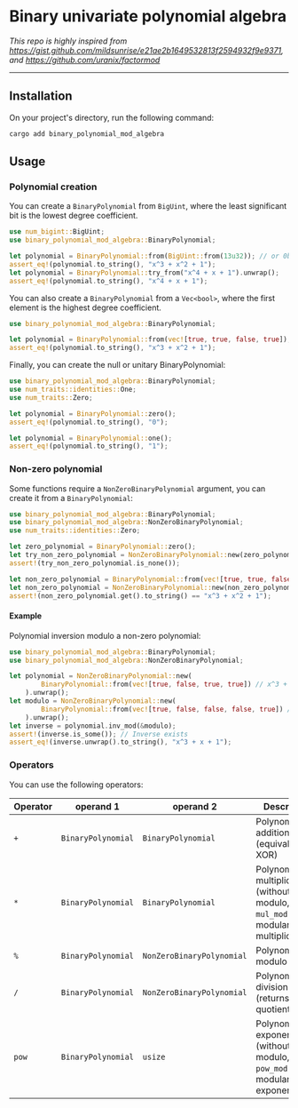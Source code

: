 # Binary univariate polynomial algebra

*This repo is highly inspired from https://gist.github.com/mildsunrise/e21ae2b1649532813f2594932f9e9371, and https://github.com/uranix/factormod*

---

## Installation

On your project's directory, run the following command:

```bash
cargo add binary_polynomial_mod_algebra
```

## Usage

### Polynomial creation

You can create a `BinaryPolynomial` from `BigUint`, where the least significant bit is the lowest degree coefficient.

```rust
use num_bigint::BigUint;
use binary_polynomial_mod_algebra::BinaryPolynomial;

let polynomial = BinaryPolynomial::from(BigUint::from(13u32)); // or 0b1101u32
assert_eq!(polynomial.to_string(), "x^3 + x^2 + 1");
let polynomial = BinaryPolynomial::try_from("x^4 + x + 1").unwrap();
assert_eq!(polynomial.to_string(), "x^4 + x + 1");
```

You can also create a `BinaryPolynomial` from a `Vec<bool>`, where the first element is the highest degree coefficient.

```rust
use binary_polynomial_mod_algebra::BinaryPolynomial;

let polynomial = BinaryPolynomial::from(vec![true, true, false, true]);
assert_eq!(polynomial.to_string(), "x^3 + x^2 + 1");
```

Finally, you can create the null or unitary BinaryPolynomial:

```rust
use binary_polynomial_mod_algebra::BinaryPolynomial;
use num_traits::identities::One;
use num_traits::Zero;

let polynomial = BinaryPolynomial::zero();
assert_eq!(polynomial.to_string(), "0");

let polynomial = BinaryPolynomial::one();
assert_eq!(polynomial.to_string(), "1");
```

### Non-zero polynomial

Some functions require a `NonZeroBinaryPolynomial` argument, you can create it from a `BinaryPolynomial`:

```rust
use binary_polynomial_mod_algebra::BinaryPolynomial;
use binary_polynomial_mod_algebra::NonZeroBinaryPolynomial;
use num_traits::identities::Zero;

let zero_polynomial = BinaryPolynomial::zero();
let try_non_zero_polynomial = NonZeroBinaryPolynomial::new(zero_polynomial);
assert!(try_non_zero_polynomial.is_none());

let non_zero_polynomial = BinaryPolynomial::from(vec![true, true, false, true]);
let non_zero_polynomial = NonZeroBinaryPolynomial::new(non_zero_polynomial).unwrap();
assert!(non_zero_polynomial.get().to_string() == "x^3 + x^2 + 1");
```

#### Example

Polynomial inversion modulo a non-zero polynomial:

```rust
use binary_polynomial_mod_algebra::BinaryPolynomial;
use binary_polynomial_mod_algebra::NonZeroBinaryPolynomial;

let polynomial = NonZeroBinaryPolynomial::new(
        BinaryPolynomial::from(vec![true, false, true, true]) // x^3 + x + 1
    ).unwrap();
let modulo = NonZeroBinaryPolynomial::new(
        BinaryPolynomial::from(vec![true, false, false, false, true]) // x^4 + 1
    ).unwrap();
let inverse = polynomial.inv_mod(&modulo);
assert!(inverse.is_some()); // Inverse exists
assert_eq!(inverse.unwrap().to_string(), "x^3 + x + 1");
```

### Operators

You can use the following operators:

| Operator | operand 1           | operand 2                  | Description                                                                              |
|----------|---------------------|----------------------------|------------------------------------------------------------------------------------------|
| `+`      | `BinaryPolynomial`  | `BinaryPolynomial`         | Polynomial addition<br/>(equivalent to XOR)                                              |
| `*`      | `BinaryPolynomial`  | `BinaryPolynomial`         | Polynomial multiplication<br/>(without modulo, use `mul_mod` for modular multiplication) |
| `%`      | `BinaryPolynomial`  | `NonZeroBinaryPolynomial`  | Polynomial modulo                                                                        |
| `/`      | `BinaryPolynomial`  | `NonZeroBinaryPolynomial`  | Polynomial division<br/>(returns quotient)                                               |
| `pow`    | `BinaryPolynomial`  | `usize`                    | Polynomial exponentiation<br/>(without modulo, use `pow_mod` for modular exponentiation) |